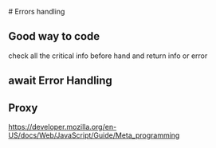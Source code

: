 # Errors handling

## Good way to code
check all the critical info before hand and return info or error

## await Error Handling

## Proxy
https://developer.mozilla.org/en-US/docs/Web/JavaScript/Guide/Meta_programming